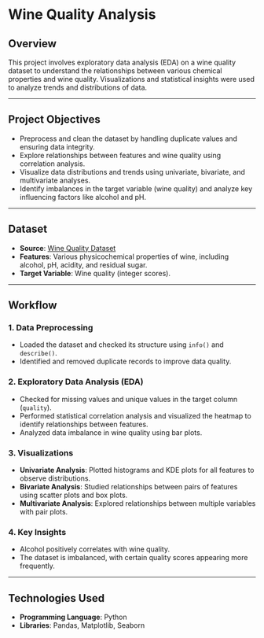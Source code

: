 # Wine Quality Analysis

## Overview  
This project involves exploratory data analysis (EDA) on a wine quality dataset to understand the relationships between various chemical properties and wine quality. Visualizations and statistical insights were used to analyze trends and distributions of data.  

---

## Project Objectives  
- Preprocess and clean the dataset by handling duplicate values and ensuring data integrity.  
- Explore relationships between features and wine quality using correlation analysis.  
- Visualize data distributions and trends using univariate, bivariate, and multivariate analyses.  
- Identify imbalances in the target variable (wine quality) and analyze key influencing factors like alcohol and pH.  

---

## Dataset  
- **Source**: [Wine Quality Dataset]((https://github.com/KVenkataPavani/EDA-Python-Project-Red-Wine-Quality/blob/main/winequality-red.csv))  
- **Features**: Various physicochemical properties of wine, including alcohol, pH, acidity, and residual sugar.  
- **Target Variable**: Wine quality (integer scores).  

---

## Workflow  

### 1. Data Preprocessing  
- Loaded the dataset and checked its structure using `info()` and `describe()`.  
- Identified and removed duplicate records to improve data quality.  

### 2. Exploratory Data Analysis (EDA)  
- Checked for missing values and unique values in the target column (`quality`).  
- Performed statistical correlation analysis and visualized the heatmap to identify relationships between features.  
- Analyzed data imbalance in wine quality using bar plots.  

### 3. Visualizations  
- **Univariate Analysis**: Plotted histograms and KDE plots for all features to observe distributions.  
- **Bivariate Analysis**: Studied relationships between pairs of features using scatter plots and box plots.  
- **Multivariate Analysis**: Explored relationships between multiple variables with pair plots.  

### 4. Key Insights  
- Alcohol positively correlates with wine quality.  
- The dataset is imbalanced, with certain quality scores appearing more frequently.  

---

## Technologies Used  
- **Programming Language**: Python  
- **Libraries**: Pandas, Matplotlib, Seaborn   

